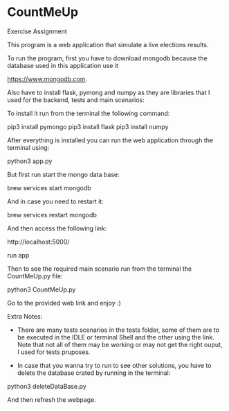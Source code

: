 # CountMeUp
Exercise Assignment  

This program is a web application that simulate a live elections results.

To run the program, first you have to download mongodb because the database used in this application use it

https://www.mongodb.com.

Also have to install flask, pymong and numpy as they are libraries that I used for the backend, tests and main scenarios:

To install it run from the terminal the following command:

pip3 install pymongo
pip3 install flask
pip3 install numpy

After everything is installed you can run the web application through the terminal using:

python3 app.py

But first run start the mongo data base:

brew services start mongodb

And in case you need to restart it:

brew services restart mongodb

And then access the following link:

http://localhost:5000/

run app

Then to see the required main scenario run from the terminal the CountMeUp.py file:

python3 CountMeUp.py

Go to the provided web link and enjoy :)

Extra Notes: 

- There are many tests scenarios in the tests folder, some of them are to be executed in the IDLE or terminal Shell and the other using the link. Note that not all of them may be working or may not get the right ouput, I used for tests pruposes.

- In case that you wanna try to run to see other solutions, you have to delete the database crated by running in the terminal:

python3 deleteDataBase.py

And then refresh the webpage.
